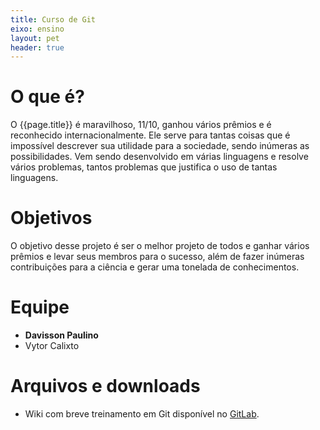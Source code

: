 ```yaml
---
title: Curso de Git
eixo: ensino
layout: pet
header: true
---
```


# O que é?
O {{page.title}} é maravilhoso, 11/10, ganhou vários prêmios e é reconhecido 
internacionalmente. Ele serve para tantas coisas que é impossível descrever sua
utilidade para a sociedade, sendo inúmeras as possibilidades. Vem sendo desenvolvido
em várias linguagens e resolve vários problemas, tantos problemas que justifica o uso
de tantas linguagens.

# Objetivos
O objetivo desse projeto é ser o melhor projeto de todos e ganhar vários prêmios 
e levar seus membros para o sucesso, além de fazer inúmeras contribuições para a
ciência e gerar uma tonelada de conhecimentos.

# Equipe
* **Davisson Paulino**
* Vytor Calixto

# Arquivos e downloads
* Wiki com breve treinamento em Git disponível no [GitLab](https://gitlab.c3sl.ufpr.br/pet/treinamentoGit/wikis/home).